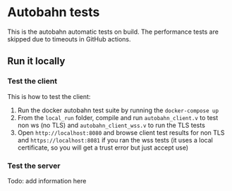 # Autobahn tests

This is the autobahn automatic tests on build.
The performance tests are skipped due to timeouts in GitHub actions.

## Run it locally

### Test the client

This is how to test the client:

1. Run the docker autobahn test suite by running the `docker-compose up`
2. From the `local_run` folder, compile and run `autobahn_client.v` to test non ws (no TLS) and 
`autobahn_client_wss.v` to run the TLS tests
3. Open `http://localhost:8080` and browse client test results for non TLS and `https://localhost:8081` 
if you ran the wss tests (it uses a local certificate, so you will get a trust error but just accept use)

### Test the server

Todo: add information here